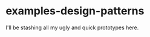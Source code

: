 examples-design-patterns
========================

I'll be stashing all my ugly and quick prototypes here.
